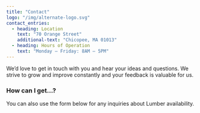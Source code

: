 ```yaml
---
title: "Contact"
logo: "/img/alternate-logo.svg"
contact_entries:
  - heading: Location
    text: "70 Orange Street"
    additional-text: "Chicopee, MA 01013"
  - heading: Hours of Operation
    text: "Monday – Friday: 8AM – 5PM"
---
```


We’d love to get in touch with you and hear your ideas and
questions. We strive to grow and improve constantly and your feedback
is valuable for us.

<h3 class="f4 b lh-title mb2">How can I get…?</h3>

You can also use the form below for any inquiries about Lumber
availability.
